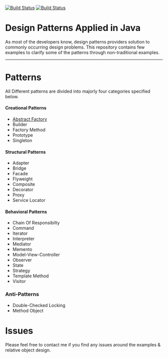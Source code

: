 [![Build Status](https://travis-ci.org/SaumilP/design-patterns.svg)](https://travis-ci.org/SaumilP/design-patterns) [![Build Status](https://scan.coverity.com/projects/3816/badge.svg)](https://scan.coverity.com/projects/3816)

Design Patterns Applied in Java
===============================
As most of the developers know, design patterns providers solution to commonly occurring design problems. This repository contains few examples to clarify some of the patterns through non-traditional examples.

----------

Patterns
========

All Different patterns are divided into majorly four  categories specified below.

#### Creational Patterns ####
- [Abstract Factory](tree/master/abstract-factory)
- Builder
- Factory Method
- Prototype
- Singleton

#### Structural Patterns ####
- Adapter
- Bridge
- Facade
- Flyweight
- Composite
- Decorator
- Proxy
- Service Locator

#### Behavioral Patterns ####
- Chain Of Responsibilty
- Command
- Iterator
- Interpreter
- Mediator
- Memento
- Model-View-Controller
- Observer
- State
- Strategy
- Template Method
- Visitor

### Anti-Patterns ####
- Double-Checked Locking
- Method Object

Issues
======
Please feel free to contact me if you find any issues around the examples & relative object design.
